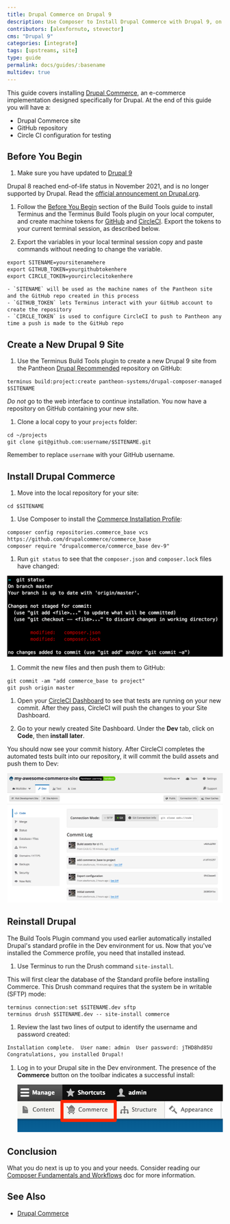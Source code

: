 ```yaml
---
title: Drupal Commerce on Drupal 9
description: Use Composer to Install Drupal Commerce with Drupal 9, on Pantheon
contributors: [alexfornuto, stevector]
cms: "Drupal 9"
categories: [integrate]
tags: [upstreams, site]
type: guide
permalink: docs/guides/:basename
multidev: true
---
```


This guide covers installing [Drupal Commerce](https://drupalcommerce.org/), an e-commerce implementation designed specifically for Drupal. At the end of this guide you will have a:

- Drupal Commerce site
- GitHub repository
- Circle CI configuration for testing

## Before You Begin

1. Make sure you have updated to [Drupal 9](/drupal-9#about-drupal-9)

  <Alert title="Note"  type="info" >

  Drupal 8 reached end-of-life status in November 2021, and is no longer supported by Drupal. Read the [official announcement on Drupal.org](https://www.drupal.org/psa-2021-06-29).

  </Alert>

1. Follow the [Before You Begin](/guides/build-tools/create-project/#prerequisites) section of the Build Tools guide to install Terminus and the Terminus Build Tools plugin on your local computer, and create machine tokens for [GitHub](https://help.github.com/articles/creating-an-access-token-for-command-line-use) and [CircleCI](https://circleci.com/account/api). Export the tokens to your current terminal session, as described below.

1. Export the variables in your local terminal session copy and paste commands without needing to change the variable. 

  ```bash{promptUser: user}
  export SITENAME=yoursitenamehere
  export GITHUB_TOKEN=yourgithubtokenhere
  export CIRCLE_TOKEN=yourcirclecitokenhere
  ```

    - `SITENAME` will be used as the machine names of the Pantheon site and the GitHub repo created in this process
    - `GITHUB_TOKEN` lets Terminus interact with your GitHub account to create the repository
    - `CIRCLE_TOKEN` is used to configure CircleCI to push to Pantheon any time a push is made to the GitHub repo

## Create a New Drupal 9 Site

1. Use the Terminus Build Tools plugin to create a new Drupal 9 site from the Pantheon [Drupal Recommended](https://github.com/pantheon-systems/drupal-composer-managed) repository on GitHub:

 ```bash{promptUser: user}
 terminus build:project:create pantheon-systems/drupal-composer-managed $SITENAME
 ```

*Do not* go to the web interface to continue installation. You now have a repository on GitHub containing your new site.

1. Clone a local copy to your `projects` folder:

 ```bash{promptUser: user}
 cd ~/projects
 git clone git@github.com:username/$SITENAME.git
 ```

 Remember to replace `username` with your GitHub username.

## Install Drupal Commerce

1. Move into the local repository for your site:

  ```bash{promptUser: user}
  cd $SITENAME
  ```

1. Use Composer to install the [Commerce Installation Profile](https://github.com/drupalcommerce/commerce_base):

  ```bash{promptUser: user}
  composer config repositories.commerce_base vcs https://github.com/drupalcommerce/commerce_base
  composer require "drupalcommerce/commerce_base dev-9"
  ```

1. Run `git status` to see that the `composer.json` and `composer.lock` files have changed:

  ![Git Status showing updated Composer files](../../images/guides/drupal-9-commerce/git-status.png)

1. Commit the new files and then push them to GitHub:

  ```bash{promptUser: user}
  git commit -am "add commerce_base to project"
  git push origin master
  ```

1. Open your [CircleCI Dashboard](https://circleci.com/dashboard) to see that tests are running on your new commit. After they pass, CircleCI will push the changes to your Site Dashboard.

1. Go to your newly created Site Dashboard. Under the <span class="glyphicons glyphicons-wrench"></span> **Dev** tab, click on <span class="glyphicons glyphicons-embed-close"></span> **Code**, then **install later**. 

  You should now see your commit history. After CircleCI completes the automated tests built into our repository, it will commit the build assets and push them to Dev:

  ![Build Assets on Dev](../../images/guides/drupal-9-commerce/build-assets.png)

## Reinstall Drupal

The Build Tools Plugin command you used earlier automatically installed Drupal's standard profile in the Dev environment for us. Now that you've installed the Commerce profile, you need that installed instead.

1. Use Terminus to run the Drush command `site-install`.

  This will first clear the database of the Standard profile before installing Commerce. This Drush command requires that the system be in writable (SFTP) mode:

  ```bash{promptUser: user}
  terminus connection:set $SITENAME.dev sftp
  terminus drush $SITENAME.dev -- site-install commerce
  ```

1. Review the last two lines of output to identify the username and password created:

  ```bash
  Installation complete.  User name: admin  User password: jTHD8hd85U         [ok]
  Congratulations, you installed Drupal!                                  [status]
  ```

1. Log in to your Drupal site in the Dev environment. The presence of the **Commerce** button on the toolbar indicates a successful install:

    ![Drupal Commerce in the Toolbar](../../images/guides/drupal-9-commerce/commerce-button.png)

## Conclusion

What you do next is up to you and your needs. Consider reading our [Composer Fundamentals and Workflows](/guides/composer) doc for more information.

## See Also

- [Drupal Commerce](https://drupalcommerce.org/)
